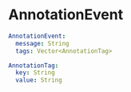 # AnnotationEvent

```yaml
AnnotationEvent:
  message: String
  tags: Vector<AnnotationTag>

AnnotationTag:
  key: String
  value: String
```
